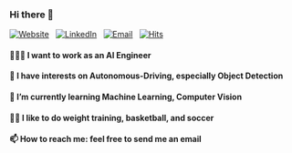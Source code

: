 ### Hi there 👋
[![Website](https://img.shields.io/badge/Website-dlgur1994.github.io-blue?style=flat-square&logo=google-chrome)](https://dlgur1994.github.io/)&nbsp;&nbsp;
[![LinkedIn](https://img.shields.io/badge/LinkedIn-Hyuk%20Lee-blue?style=flat-square&logo=linkedin)](https://www.linkedin.com/in/brian-hyuk-lee-/)&nbsp;&nbsp;
[![Email](https://img.shields.io/badge/Email-sydbne@gmail.com-blue?style=flat-square&logo=gmail)](mailto:sydbne17@gmail.com)&nbsp;&nbsp;
[![Hits](https://hits.seeyoufarm.com/api/count/incr/badge.svg?url=https%3A%2F%2Fgithub.com%2Fdlgur1994%2Fdlgur1994&count_bg=%2379C83D&title_bg=%23555555&icon=awesomelists.svg&icon_color=%23DFD8D8&title=visits&edge_flat=false)](https://hits.seeyoufarm.com)

#### 👨🏽‍💻 I want to work as an AI Engineer
#### 🤔 I have interests on Autonomous-Driving, especially Object Detection</br>
#### 🌱 I’m currently learning Machine Learning, Computer Vision</br>
#### 💪🏽 I like to do weight training, basketball, and soccer</br>
#### 📫 How to reach me: feel free to send me an email</br>

<!--
- 🔭 I’m currently working on ...
- 👯 I’m looking to collaborate on ...
- 🤔 I’m looking for help with ...
- 💬 Ask me about ...
- 📫 How to reach me: ...
- 😄 Pronouns: ...
- ⚡ Fun fact: ...
-->
